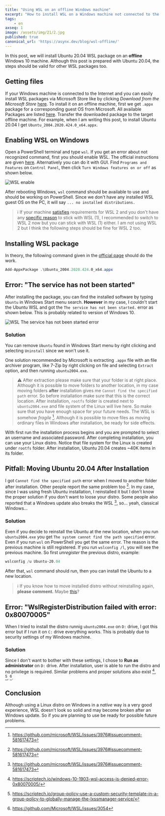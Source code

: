 ```yaml
---
title: "Using WSL on an offline Windows machine"
excerpt: "How to install WSL on a Windows machine not connected to the Internet"
tags:
    - en
axseq: 1
image: /assets/img/21/2.jpg
published: true
canonical_url: 'https://asynx.dev/blog/wsl-offline/'
---
```


In this post, we will install Ubuntu 20.04 WSL package on an **offline**
Windows 10 machine. Although this post is prepared with Ubuntu 20.04, the steps
should be valid for other WSL packages too.

## Getting files

If your Windows machine is connected to the Internet and you can easily install
WSL packages via Microsoft Store like by clicking *Download from the Microsoft
Store* [here](https://ubuntu.com/wsl). To install it on an offline machine,
first we get `.appx` package for a corresponding guest OS from Microsoft. All
available Packages are listed
[here](https://docs.microsoft.com/en-us/windows/wsl/install-manual#downloading-distributions).
Transfer the downloaded package to the target offline machine. For example, when
I am writing this post, to install Ubuntu 20.04 I get
`Ubuntu_2004.2020.424.0_x64.appx`.

## Enabling WSL on Windows

Open a PowerShell terminal and type `wsl`. If you get an error about not recognized
command, first you should enable WSL. The official instructions are given
[here](https://docs.microsoft.com/en-us/windows/wsl/install-win10#set-your-distribution-version-to-wsl-1-or-wsl-2).
Alternatively you can do it with GUI. Find `Programs and Features` on `Control Panel`,
then click `Turn Windows features on or off` as shown below.

![WSL enable](/assets/images/blog/21/2-wsl-enable.png)

After rebooting Windows, `wsl` command should be available to use and should be
working on PowerShell. Since we don't have any installed WSL guest OS on the PC,
it will say  `... no installed distributions.`

> ℹ️ If your machine
> [satisfies](https://docs.microsoft.com/en-us/windows/wsl/install-win10#step-2---check-requirements-for-running-wsl-2)
> requirements for WSL 2 and you don't have any [specific
> reason](https://docs.microsoft.com/en-us/windows/wsl/compare-versions) to stick
> with WSL (1), I recommended to switch to WSL 2 now but you can stick with WSL
> (1) either. I am not using WSL 2 but I think the following steps should be fine
> for WSL 2 too.

## Installing WSL package

In theory, the following command given in the [official
page](https://docs.microsoft.com/en-us/windows/wsl/install-manual#installing-your-distro)
should do the work.

```powershell
Add-AppxPackage .\Ubuntu_2004.2020.424.0_x64.appx
```

## Error: "The service has not been started"

After installing the package, you can find the installed software by typing
`Ubuntu` in Windows Start menu search. **However** in my case, I couldn't
start the Ubuntu WSL and got the `The service has not been started.` error as
shown below. This is probably related to version of Windows 10.

![WSL The service has not been started error](/assets/images/blog/21/2-wsl-error.png)

### Solution

You can remove `Ubuntu` found in Windows Start menu by right clicking and selecting
`Uninstall` since we won't use it.

One solution recommended by Microsoft is extracting `.appx` file with an file
archiver program, like 7-Zip by right clicking on file and selecting `Extract`
option, and then running `ubuntu2004.exe`.

> ⚠️ After extraction please make sure that your folder is at right place.
> Although it is possible to move folders to another location, in my case moving
> folders **after** installation gives me `Cannot find the specified path` error.
> So before installation make sure that this is the correct location. After
> installation, `rootfs` folder is created next to `ubuntu2004.exe` and file
> system of the Linux will live here. So make sure that you have enough space for
> your future needs. The WSL is somehow *fragile* [^1f]. Although it is possible
> to move files as moving ordinary files in Windows after installation, be ready
> for side effects.

With first run the installation process begins
and you are prompted to select an username and associated password. After
completing installation, you can use your Linux distro. Notice that file system
for the Linux is created under `rootfs` folder. After installation, Ubuntu 20.04
creates ~40K items in its folder.

## Pitfall: Moving Ubuntu 20.04 After Installation

I got `Cannot find the specified path` error when I moved to another folder
after installation. Other people report the same problem too [^1f]. In my case,
since I was using fresh Ubuntu installation, I reinstalled it but I don't know the
proper solution if you don't want to loose your distro. Some people also
reported that a Windows update also breaks the WSL [^1f], so... yeah, classical
Windows...

### Solution

Even if you decide to reinstall the Ubuntu at the new location, when you run
`ubuntu2004.exe` you get `The system cannot find the path specified` error.
Even if you run `wsl` on PowerShell you get the same error. The reason is
the previous machine is still registered. If you run `wslconfig /l`, you will
see the previous machine. So first *unregister* the previous distro, example:

```powershell
wslconfig /u Ubuntu-20.04
```

After that, `wsl` command should run, then you can install the Ubuntu to a
new location.

> ℹ️ If you know how to move installed distro without reinstalling again, **please
> comment.** Maybe [this](https://stackoverflow.com/a/51767786)?

## Error: "WslRegisterDistribution failed with error: 0x80070005"

When I tried to install the distro runnig `ubuntu2004.exe` on `D:` drive, I
got this error but if I run it on `C:` drive everything works. This is probably
due to security settings of my Windows machine.

### Solution

Since I don't want to bother with these settings, I chose to **Run as
administrator** on `D:` drive. After installation, user is able to run the
distro and no privilege is required. Similar problems and proper solutions also
exist [^2f], [^3f], [^4f].

## Conclusion

Although using a Linux distro on Windows in a *native* way is a very good
experience, WSL doesn't look so solid and may become broken after an Windows
update. So if you are planning to use be ready for possible future problems.

[^1f]: <https://github.com/microsoft/WSL/issues/3976#issuecomment-581617473>
[^2f]: <https://scriptech.io/windows-10-1903-wsl-access-is-denied-error-0x80070005/>
[^3f]: <https://scriptech.io/group-policy-use-a-custom-security-template-in-a-group-policy-to-globally-manage-the-lxssmanager-service/>
[^4f]: <https://github.com/Microsoft/WSL/issues/3054>
